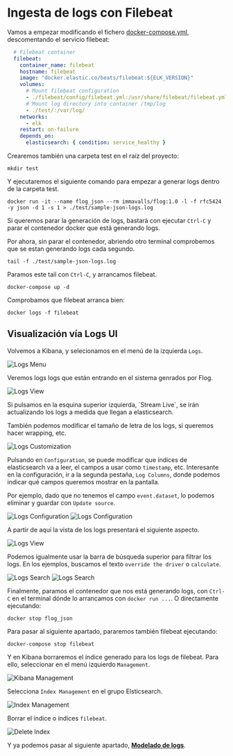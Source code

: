 # Ingesta de logs con Filebeat

Vamos a empezar modificando el fichero [docker-compose.yml](../../docker-compose.yml), descomentando el servicio filebeat:

```yaml
  # Filebeat container
  filebeat:
    container_name: filebeat
    hostname: filebeat
    image: "docker.elastic.co/beats/filebeat:${ELK_VERSION}"
    volumes:
      # Mount filebeat configuration
      - ./filebeat/config/filebeat.yml:/usr/share/filebeat/filebeat.yml
      # Mount log directory into container /tmp/log
      - ./test/:/var/log/
    networks:
      - elk
    restart: on-failure
    depends_on:
      elasticsearch: { condition: service_healthy } 
```

Crearemos también una carpeta test en el raíz del proyecto:

```shell
mkdir test
```

Y ejecutaremos el siguiente comando para empezar a generar logs dentro de la carpeta test.

```shell
docker run -it --name flog_json --rm immavalls/flog:1.0 -l -f rfc5424 -y json -d 1 -s 1 > ./test/sample-json-logs.log
```

Si queremos parar la generación de logs, bastará con ejecutar `Ctrl-C` y parar el contenedor docker que está generando logs.

Por ahora, sin parar el contenedor, abriendo otro terminal comprobemos que se estan generando logs cada segundo.

```
tail -f ./test/sample-json-logs.log
```

Paramos este tail con `Ctrl-C`, y arrancamos filebeat.

```shell
docker-compose up -d
```

Comprobamos que filebeat arranca bien:

```shell
docker logs -f filebeat
```

## Visualización vía Logs UI

Volvemos a Kibana, y selecionamos en el menú de la izquierda `Logs`.

![Logs Menu](./img/logs-icon.png)

Veremos logs logs que están entrando en el sistema genrados por Flog.

![Logs View](./img/logs-view.png)

Si pulsamos en la esquina superior izquierda, ´Stream Live`, se irán actualizando los logs a medida que llegan a elasticsearch.

También podemos modificar el tamaño de letra de los logs, si queremos hacer wrapping, etc.

![Logs Customization](./img/logs-view-custom.png)

Pulsando en `Configuration`, se puede modificar que índices de elasticsearch va a leer, el campos a usar como `timestamp`, etc. Interesante en la configuración, ir a la segunda pestaña, `Log Columns`, donde podemos indicar qué campos queremos mostrar en la pantalla.

Por ejemplo, dado que no tenemos el campo `event.dataset`, lo podemos eliminar y guardar con `Update source`.

![Logs Configuration](./img/logs-view-config-1.png)
![Logs Configuration](./img/logs-view-config-2.png)

A partir de aquí la vista de los logs presentará el siguiente aspecto.

![Logs View](./img/logs-view-2.png)

Podemos igualmente usar la barra de búsqueda superior para filtrar los logs. En los ejemplos, buscamos el texto `override the driver` o `calculate`.

![Logs Search](./img/logs-view-search-1.png)
![Logs Search](./img/logs-view-search-2.png)

Finalmente, paramos el contenedor que nos está generando logs, con `Ctrl-C` en el terminal dónde lo arrancamos con `docker run ...`. O directamente ejecutando:

```shell
docker stop flog_json
```

Para pasar al siguiente apartado, pararemos también filebeat ejecutando:

```shell
docker-compose stop filebeat
```

Y en Kibana borraremos el índice generado para los logs de filebeat. Para ello, seleccionar en el menú izquierdo `Management`.

![Kibana Management](./img/management-icon.png)

Selecciona `Index Management` en el grupo Elsticsearch.

![Index Management](./img/index-management.png)

Borrar el índice o índices `filebeat`.

![Delete Index](./img/delete-filebeat.png)

Y ya podemos pasar al siguiente apartado, **[Modelado de logs](../paso03/README.md)**.